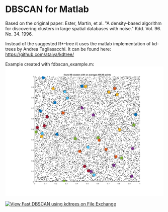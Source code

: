 # DBSCAN for Matlab
Based on the original paper: Ester, Martin, et al. "A density-based algorithm for discovering clusters in large spatial databases with noise." Kdd. Vol. 96. No. 34. 1996.

Instead of the suggested R*-tree it uses the matlab implementation of kd-trees by Andrea Tagliasacchi. It can be found here: https://github.com/ataiya/kdtree/

Example created with fdbscan_example.m:
![Demo Image](img/demo.png)

[![View Fast DBSCAN using kdtrees on File Exchange](https://www.mathworks.com/matlabcentral/images/matlab-file-exchange.svg)](https://nl.mathworks.com/matlabcentral/fileexchange/68482-fast-dbscan-using-kdtrees)
